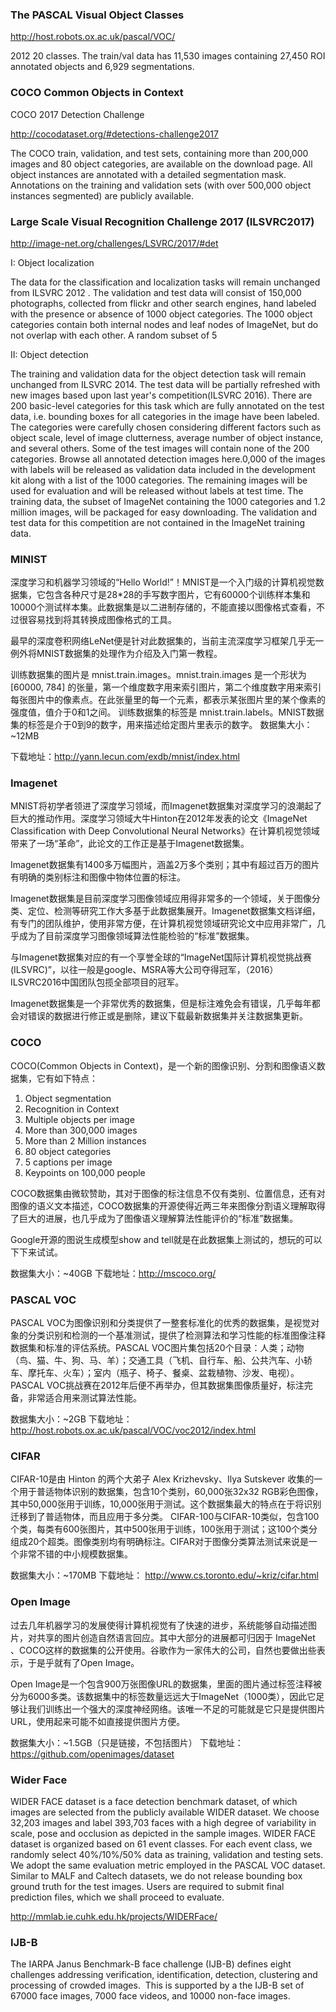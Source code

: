 ### The PASCAL Visual Object Classes
http://host.robots.ox.ac.uk/pascal/VOC/


2012 20 classes. The train/val data has 11,530 images containing 27,450 ROI annotated objects and 6,929 segmentations.

### COCO Common Objects in Context

COCO 2017 Detection Challenge

http://cocodataset.org/#detections-challenge2017

The COCO train, validation, and test sets, containing more than 200,000 images and 80 object categories, are available on the download page. All object instances are annotated with a detailed segmentation mask. Annotations on the training and validation sets (with over 500,000 object instances segmented) are publicly available.

###  Large Scale Visual Recognition Challenge 2017 (ILSVRC2017)
http://image-net.org/challenges/LSVRC/2017/#det

I: Object localization

The data for the classification and localization tasks will remain unchanged from ILSVRC 2012 . The validation and test data will consist of 150,000 photographs, collected from flickr and other search engines, hand labeled with the presence or absence of 1000 object categories. The 1000 object categories contain both internal nodes and leaf nodes of ImageNet, but do not overlap with each other. A random subset of 5


II: Object detection

The training and validation data for the object detection task will remain unchanged from ILSVRC 2014. The test data will be partially refreshed with new images based upon last year's competition(ILSVRC 2016). There are 200 basic-level categories for this task which are fully annotated on the test data, i.e. bounding boxes for all categories in the image have been labeled. The categories were carefully chosen considering different factors such as object scale, level of image clutterness, average number of object instance, and several others. Some of the test images will contain none of the 200 categories. Browse all annotated detection images here.0,000 of the images with labels will be released as validation data included in the development kit along with a list of the 1000 categories. The remaining images will be used for evaluation and will be released without labels at test time. The training data, the subset of ImageNet containing the 1000 categories and 1.2 million images, will be packaged for easy downloading. The validation and test data for this competition are not contained in the ImageNet training data.

### MINIST

深度学习和机器学习领域的“Hello World!”！MNIST是一个入门级的计算机视觉数据集，它包含各种尺寸是28*28的手写数字图片，它有60000个训练样本集和10000个测试样本集。此数据集是以二进制存储的，不能直接以图像格式查看，不过很容易找到将其转换成图像格式的工具。

最早的深度卷积网络LeNet便是针对此数据集的，当前主流深度学习框架几乎无一例外将MNIST数据集的处理作为介绍及入门第一教程。

训练数据集的图片是 mnist.train.images。mnist.train.images 是一个形状为 [60000, 784] 的张量，第一个维度数字用来索引图片，第二个维度数字用来索引每张图片中的像素点。在此张量里的每一个元素，都表示某张图片里的某个像素的强度值，值介于0和1之间。
训练数据集的标签是 mnist.train.labels。MNIST数据集的标签是介于0到9的数字，用来描述给定图片里表示的数字。
数据集大小：~12MB

下载地址：http://yann.lecun.com/exdb/mnist/index.html

### Imagenet

MNIST将初学者领进了深度学习领域，而Imagenet数据集对深度学习的浪潮起了巨大的推动作用。深度学习领域大牛Hinton在2012年发表的论文《ImageNet Classification with Deep Convolutional Neural Networks》在计算机视觉领域带来了一场“革命”，此论文的工作正是基于Imagenet数据集。

Imagenet数据集有1400多万幅图片，涵盖2万多个类别；其中有超过百万的图片有明确的类别标注和图像中物体位置的标注。

Imagenet数据集是目前深度学习图像领域应用得非常多的一个领域，关于图像分类、定位、检测等研究工作大多基于此数据集展开。Imagenet数据集文档详细，有专门的团队维护，使用非常方便，在计算机视觉领域研究论文中应用非常广，几乎成为了目前深度学习图像领域算法性能检验的“标准”数据集。

与Imagenet数据集对应的有一个享誉全球的“ImageNet国际计算机视觉挑战赛(ILSVRC)”，以往一般是google、MSRA等大公司夺得冠军，（2016）ILSVRC2016中国团队包揽全部项目的冠军。

Imagenet数据集是一个非常优秀的数据集，但是标注难免会有错误，几乎每年都会对错误的数据进行修正或是删除，建议下载最新数据集并关注数据集更新。

### COCO

COCO(Common Objects in Context)，是一个新的图像识别、分割和图像语义数据集，它有如下特点：

1. Object segmentation
2. Recognition in Context
3. Multiple objects per image
4. More than 300,000 images
5. More than 2 Million instances
6. 80 object categories
7. 5 captions per image
8. Keypoints on 100,000 people

COCO数据集由微软赞助，其对于图像的标注信息不仅有类别、位置信息，还有对图像的语义文本描述，COCO数据集的开源使得近两三年来图像分割语义理解取得了巨大的进展，也几乎成为了图像语义理解算法性能评价的“标准”数据集。

Google开源的图说生成模型show and tell就是在此数据集上测试的，想玩的可以下下来试试。

数据集大小：~40GB
下载地址：http://mscoco.org/

### PASCAL VOC

PASCAL VOC为图像识别和分类提供了一整套标准化的优秀的数据集，是视觉对象的分类识别和检测的一个基准测试，提供了检测算法和学习性能的标准图像注释数据集和标准的评估系统。PASCAL VOC图片集包括20个目录：人类；动物（鸟、猫、牛、狗、马、羊）；交通工具（飞机、自行车、船、公共汽车、小轿车、摩托车、火车）；室内（瓶子、椅子、餐桌、盆栽植物、沙发、电视）。PASCAL VOC挑战赛在2012年后便不再举办，但其数据集图像质量好，标注完备，非常适合用来测试算法性能。

数据集大小：~2GB
下载地址：
http://host.robots.ox.ac.uk/pascal/VOC/voc2012/index.html

### CIFAR

CIFAR-10是由 Hinton 的两个大弟子 Alex Krizhevsky、Ilya Sutskever 收集的一个用于普适物体识别的数据集，包含10个类别，60,000张32x32 RGB彩色图像，其中50,000张用于训练，10,000张用于测试。这个数据集最大的特点在于将识别迁移到了普适物体，而且应用于多分类。
CIFAR-100与CIFAR-10类似，包含100个类，每类有600张图片，其中500张用于训练，100张用于测试；这100个类分组成20个超类。图像类别均有明确标注。CIFAR对于图像分类算法测试来说是一个非常不错的中小规模数据集。

数据集大小：~170MB
下载地址：
http://www.cs.toronto.edu/~kriz/cifar.html

### Open Image

过去几年机器学习的发展使得计算机视觉有了快速的进步，系统能够自动描述图片，对共享的图片创造自然语言回应。其中大部分的进展都可归因于 ImageNet 、COCO这样的数据集的公开使用。谷歌作为一家伟大的公司，自然也要做出些表示，于是乎就有了Open Image。

Open Image是一个包含900万张图像URL的数据集，里面的图片通过标签注释被分为6000多类。该数据集中的标签数量远远大于ImageNet（1000类），因此它足够让我们训练出一个强大的深度神经网络。该唯一不足的可能就是它只是提供图片URL，使用起来可能不如直接提供图片方便。

数据集大小：~1.5GB（只是链接，不包括图片）
下载地址：https://github.com/openimages/dataset


### Wider Face

WIDER FACE dataset is a face detection benchmark dataset, of which images are selected from the publicly available WIDER dataset. We choose 32,203 images and label 393,703 faces with a high degree of variability in scale, pose and occlusion as depicted in the sample images. WIDER FACE dataset is organized based on 61 event classes. For each event class, we randomly select 40%/10%/50% data as training, validation and testing sets. We adopt the same evaluation metric employed in the PASCAL VOC dataset. Similar to MALF and Caltech datasets, we do not release bounding box ground truth for the test images. Users are required to submit final prediction files, which we shall proceed to evaluate.

http://mmlab.ie.cuhk.edu.hk/projects/WIDERFace/


### IJB-B
The IARPA Janus Benchmark-B face challenge (IJB-B) defines eight challenges addressing verification, identification, detection, clustering and processing of crowded images.  This is supported by a the IJB-B set of 67000 face images, 7000 face videos, and 10000 non-face images.


